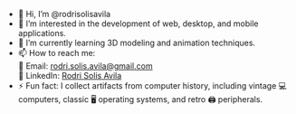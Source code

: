 - 👋 Hi, I’m @rodrisolisavila
- 👀 I’m interested in the development of web, desktop, and mobile applications.
- 🌱 I’m currently learning 3D modeling and animation techniques.
- 📫 How to reach me:  
  📧 Email: rodri.solis.avila@gmail.com  
  💼 LinkedIn: [Rodri Solis Avila](https://www.linkedin.com/in/rodri-solis-avila/) 
- ⚡ Fun fact: I collect artifacts from computer history, including vintage 💻 computers, classic 🖥️ operating systems, and retro 🖨️ peripherals.

<!---
rodrisolisavila/rodrisolisavila is a ✨ special ✨ repository because its `README.md` (this file) appears on your GitHub profile.
You can click the Preview link to take a look at your changes.
--->
